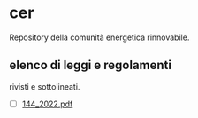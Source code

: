 # cer
Repository della comunità energetica rinnovabile.
## elenco di leggi e regolamenti
rivisti e sottolineati.
- [ ] [144_2022.pdf](docs/144_2022.pdf)
